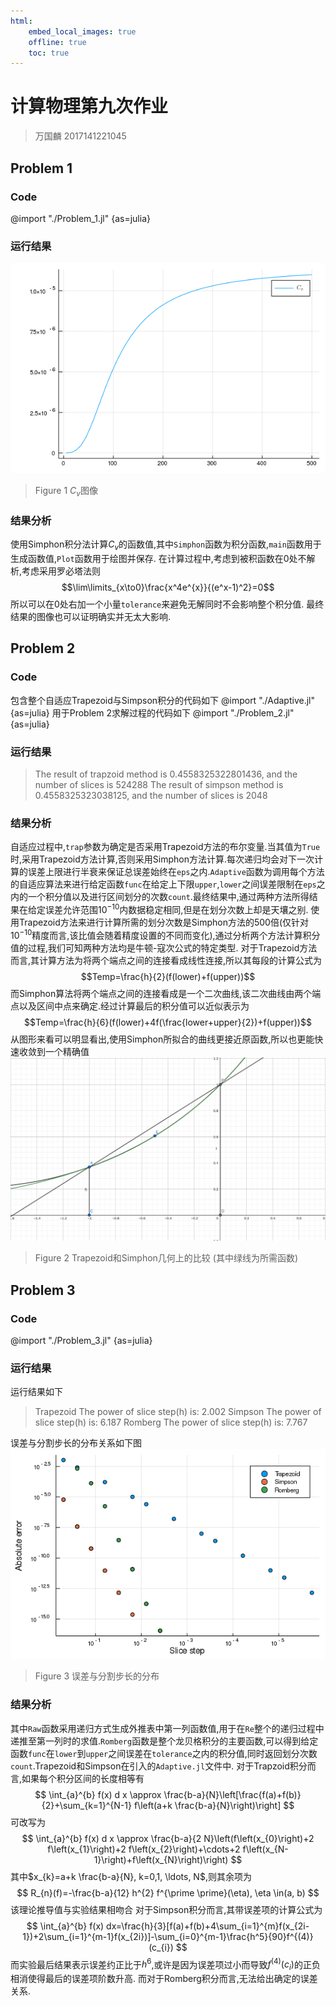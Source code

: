 ```yaml
---
html:
    embed_local_images: true
    offline: true
    toc: true
---
```

# 计算物理第九次作业
>万国麟
>2017141221045

## Problem 1
### Code
@import "./Problem_1.jl" {as=julia}
### 运行结果
![Problem_1](Problem_1.png)
>Figure 1 $C_{v}$图像

### 结果分析
使用Simphon积分法计算$C_{v}$的函数值,其中`Simphon`函数为积分函数,`main`函数用于生成函数值,`Plot`函数用于绘图并保存.
在计算过程中,考虑到被积函数在$0$处不解析,考虑采用罗必塔法则
$$\lim\limits_{x\to0}\frac{x^4e^{x}}{(e^x-1)^2}=0$$
所以可以在$0$处右加一个小量`tolerance`来避免无解同时不会影响整个积分值.
最终结果的图像也可以证明确实并无太大影响.
## Problem 2
### Code
包含整个自适应Trapezoid与Simpson积分的代码如下
@import "./Adaptive.jl" {as=julia}
用于Problem 2求解过程的代码如下
@import "./Problem_2.jl" {as=julia}
### 运行结果
>The result of trapzoid method is 0.4558325322801436, and the number of slices is 524288
>The result of simpson method is 0.4558325323038125, and the number of slices is 2048

### 结果分析
自适应过程中,`trap`参数为确定是否采用Trapezoid方法的布尔变量.当其值为`True`时,采用Trapezoid方法计算,否则采用Simphon方法计算.每次递归均会对下一次计算的误差上限进行半衰来保证总误差始终在`eps`之内.`Adaptive`函数为调用每个方法的自适应算法来进行给定函数`func`在给定上下限`upper`,`lower`之间误差限制在`eps`之内的一个积分值以及进行区间划分的次数`count`.最终结果中,通过两种方法所得结果在给定误差允许范围$10^{-10}$内数据稳定相同,但是在划分次数上却是天壤之别.
使用Trapezoid方法来进行计算所需的划分次数是Simphon方法的500倍(仅针对$10^{-10}$精度而言,该比值会随着精度设置的不同而变化),通过分析两个方法计算积分值的过程,我们可知两种方法均是牛顿-寇次公式的特定类型.
对于Trapezoid方法而言,其计算方法为将两个端点之间的连接看成线性连接,所以其每段的计算公式为
$$Temp=\frac{h}{2}(f(lower)+f(upper))$$
而Simphon算法将两个端点之间的连接看成是一个二次曲线,该二次曲线由两个端点以及区间中点来确定.经过计算最后的积分值可以近似表示为
$$Temp=\frac{h}{6}(f(lower)+4f(\frac{lower+upper}{2})+f(upper))$$
从图形来看可以明显看出,使用Simphon所拟合的曲线更接近原函数,所以也更能快速收敛到一个精确值
![compare](image/compare.png)
>Figure 2 Trapezoid和Simphon几何上的比较
>(其中绿线为所需函数)

## Problem 3
### Code
@import "./Problem_3.jl" {as=julia}
### 运行结果
运行结果如下
>Trapezoid
>  The power of slice step(h) is: 2.002
>Simpson
>  The power of slice step(h) is: 6.187
>Romberg
>  The power of slice step(h) is: 7.767

误差与分割步长的分布关系如下图
![误差与步长分布](Problem_3.png)
>Figure 3 误差与分割步长的分布

### 结果分析
其中`Raw`函数采用递归方式生成外推表中第一列函数值,用于在`Re`整个的递归过程中递推至第一列时的求值.`Romberg`函数是整个龙贝格积分的主要函数,可以得到给定函数`func`在`lower`到`upper`之间误差在`tolerance`之内的积分值,同时返回划分次数`count`.Trapezoid和Simpson在引入的`Adaptive.jl`文件中.
对于Trapzoid积分而言,如果每个积分区间的长度相等有
$$
\int_{a}^{b} f(x) d x \approx \frac{b-a}{N}\left[\frac{f(a)+f(b)}{2}+\sum_{k=1}^{N-1} f\left(a+k \frac{b-a}{N}\right)\right]
$$
可改写为
$$
\int_{a}^{b} f(x) d x \approx \frac{b-a}{2 N}\left(f\left(x_{0}\right)+2 f\left(x_{1}\right)+2 f\left(x_{2}\right)+\cdots+2 f\left(x_{N-1}\right)+f\left(x_{N}\right)\right)
$$
其中$x_{k}=a+k \frac{b-a}{N}, k=0,1, \ldots, N$,则其余项为
$$
R_{n}(f)=-\frac{b-a}{12} h^{2} f^{\prime \prime}(\eta), \eta \in(a, b)
$$
该理论推导值与实验结果相吻合
对于Simpson积分而言,其带误差项的计算公式为
$$
\int_{a}^{b} f(x) dx=\frac{h}{3}[f(a)+f(b)+4\sum_{i=1}^{m}f(x_{2i-1})+2\sum_{i=1}^{m-1}f(x_{2i})]-\sum_{i=0}^{m-1}\frac{h^5}{90}f^{(4)}(c_{i})
$$
而实验最后结果表示误差约正比于$h^6$,或许是因为误差项过小而导致$f^{(4)}(c_{i})$的正负相消使得最后的误差项阶数升高.
而对于Romberg积分而言,无法给出确定的误差关系.